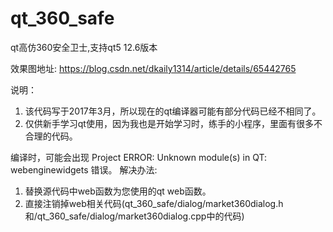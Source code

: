 # qt_360_safe
qt高仿360安全卫士,支持qt5 12.6版本

效果图地址:
https://blog.csdn.net/dkaily1314/article/details/65442765

说明：
1. 该代码写于2017年3月，所以现在的qt编译器可能有部分代码已经不相同了。
2. 仅供新手学习qt使用，因为我也是开始学习时，练手的小程序，里面有很多不合理的代码。


编译时，可能会出现 Project ERROR: Unknown module(s) in QT: webenginewidgets 错误。
解决办法: 
1. 替换源代码中web函数为您使用的qt web函数。
2. 直接注销掉web相关代码(qt_360_safe/dialog/market360dialog.h和/qt_360_safe/dialog/market360dialog.cpp中的代码)
